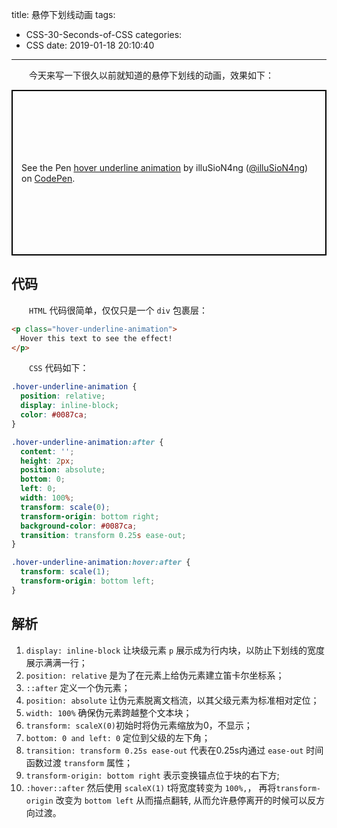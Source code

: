 title: 悬停下划线动画
tags:
  - CSS-30-Seconds-of-CSS
categories:
  - CSS
date: 2019-01-18 20:10:40
---

&emsp;&emsp;今天来写一下很久以前就知道的悬停下划线的动画，效果如下：    

<p class="codepen" data-height="265" data-theme-id="0" data-default-tab="css,result" data-user="illuSioN4ng" data-slug-hash="gZNRqW" style="height: 265px; box-sizing: border-box; display: flex; align-items: center; justify-content: center; border: 2px solid black; margin: 1em 0; padding: 1em;" data-pen-title="hover underline animation">
  <span>See the Pen <a href="https://codepen.io/illuSioN4ng/pen/gZNRqW/">
  hover underline animation</a> by illuSioN4ng (<a href="https://codepen.io/illuSioN4ng">@illuSioN4ng</a>)
  on <a href="https://codepen.io">CodePen</a>.</span>
</p>
<script async src="https://static.codepen.io/assets/embed/ei.js"></script>

## 代码
&emsp;&emsp;`HTML` 代码很简单，仅仅只是一个 `div` 包裹层：    
```html
<p class="hover-underline-animation">
  Hover this text to see the effect!
</p>
```

&emsp;&emsp;`CSS` 代码如下：    
```css
.hover-underline-animation {
  position: relative;
  display: inline-block;
  color: #0087ca;
}

.hover-underline-animation:after {
  content: '';
  height: 2px;
  position: absolute;
  bottom: 0;
  left: 0;
  width: 100%;
  transform: scale(0);
  transform-origin: bottom right;
  background-color: #0087ca;
  transition: transform 0.25s ease-out;
}

.hover-underline-animation:hover:after {
  transform: scale(1);
  transform-origin: bottom left;
}
```

## 解析
1. `display: inline-block` 让块级元素 `p` 展示成为行内块，以防止下划线的宽度展示满满一行；
2. `position: relative` 是为了在元素上给伪元素建立笛卡尔坐标系；
3. `::after` 定义一个伪元素；
4. `position: absolute` 让伪元素脱离文档流，以其父级元素为标准相对定位；
5. `width: 100%` 确保伪元素跨越整个文本块；
6. `transform: scaleX(0)`初始时将伪元素缩放为0，不显示；
7. `bottom: 0 and left: 0` 定位到父级的左下角；
8. `transition: transform 0.25s ease-out` 代表在0.25s内通过 `ease-out` 时间函数过渡 `transform` 属性；
9. `transform-origin: bottom right` 表示变换锚点位于块的右下方;
10. `:hover::after` 然后使用 `scaleX(1)` t将宽度转变为 `100%,`， 再将`transform-origin` 改变为 `bottom left` 从而描点翻转, 从而允许悬停离开的时候可以反方向过渡。